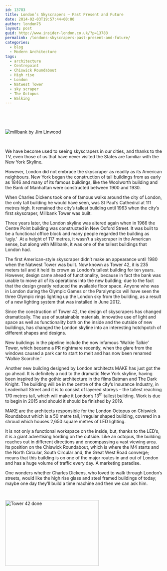 ```yaml
---
id: 13783
title: London’s Skyscrapers – Past Present and Future
date: 2014-02-03T19:57:44+00:00
author: london75
layout: post
guid: http://www.insider-london.co.uk/?p=13783
permalink: /londons-skyscrapers-past-present-and-future/
categories:
  - blog
  - Modern Architecture
tags:
  - architecture
  - Centrepoint
  - Chiswick Roundabout
  - High rise
  - London
  - Natwest Tower
  - sky scraper
  - The Octopus
  - Walking
---
```

&nbsp;

&nbsp;

![millbank by Jim Linwood](http://www.insider-london.co.uk/wp-content/uploads/2014/02/millbank-by-Jim-Linwood-300x124.jpg)

&nbsp;

We have become used to seeing skyscrapers in our cities, and thanks to the TV, even those of us that have never visited the States are familiar with the New York Skyline.

However, London did not embrace the skyscraper as readily as its American <span class="GINGER_SOFTWARE_mark" id="09c5c078-eee9-4ac1-b6db-50c1ec71e2ef">neighbours</span>. New York began the construction of tall buildings from as early as 1846 and many of its famous buildings, like the Woolworth building and the Bank of Manhattan were constructed between 1900 and 1930.

When Charles Dickens took one of famous walks around the city of London, the only tall building he would have seen, was St Paul’s Cathedral at 111 <span class="GINGER_SOFTWARE_mark" id="ef786bcc-56de-44b9-bb0d-b48a5f1f92b8">metres</span> high. It remained the city’s tallest building until 1963 when the city’s first skyscraper, Millbank Tower was built.

Three years later, the London skyline was altered again when in 1966 the Centre Point building was constructed <span class="GINGER_SOFTWARE_mark" id="370aa306-6c18-4081-b8ba-d6705332e400">in</span> New Oxford Street. It was built to be a functional office block and many people regarded the building as ‘ugly.’  At a height of 117 <span class="GINGER_SOFTWARE_mark" id="232d4386-2538-4f4d-aaaa-43af1c407fa0">metres</span>, it wasn’t a skyscraper in the American sense, but along with Millbank, it was one of the tallest buildings that London had.

The first American-style skyscraper didn’t make an appearance until 1980 when the Natwest Tower was built. Now known as Tower 42, it is 235 meters tall and it held its crown as London’s tallest building for ten years. However, <span class="GINGER_SOFTWARE_mark" id="49761a6d-7419-4520-bb0d-a174687e264e">design</span> came ahead of functionality, because in fact the bank was unable to move all of its operations into the new building; due to the fact that the design greatly reduced the available floor space. Anyone who was in London during the Olympic Games or the Paralympics will have seen the three Olympic <span class="GINGER_SOFTWARE_mark" id="9961935c-8ad6-4c38-9951-8cd0f002fafb">rings lighting</span> up the London sky from the building, as a result of a new lighting system that was installed in June 2012.

Since the construction of Tower 42, the design of skyscrapers has changed dramatically. The use of sustainable materials, innovative use of light and space as well as functionality both on the inside and the outside of new buildings, has changed the London skyline into an interesting hotchpotch of different shapes and designs.

New buildings in the pipeline include the now infamous ‘Walkie Talkie’ Tower, which became a PR nightmare recently, when the glare from the windows caused a <span class="GINGER_SOFTWARE_mark" id="ba8e5b92-d329-43e7-a970-7df68ff1eb8d">park</span> car to start to melt and has now been renamed  ‘Walkie Scorchie.’

Another new building designed by London architects MAKE has just got the go ahead. It is definitely a nod to the dramatic New York skyline, having been inspired by the gothic architecture in the films Batman and The Dark Knight. The building will be in the <span class="GINGER_SOFTWARE_mark" id="f0babdee-1733-43f1-9fce-ffc69a874d54">centre</span> of the city’s Insurance Industry, in Leadenhall Street and it is to consist of layered storeys – the tallest reaching 170 <span class="GINGER_SOFTWARE_mark" id="b6191e95-e5b1-4de6-86c2-222cba647a2a">metres</span> tall, which will make it London’s 13<sup><span class="GINGER_SOFTWARE_mark" id="f780a6d6-af90-4546-ba02-4b5f542d75c0">th</span></sup> <span class="GINGER_SOFTWARE_mark" id="5dc7c4ae-6480-45c1-886f-b439c5f15d48">tallest</span> building. Work is due to begin in 2015 and should it should be finished by 2019.

MAKE are the architects responsible for the <span class="GINGER_SOFTWARE_mark" id="bf2f7d27-e528-416e-8fe8-adf224f75078">London Octopus</span> on Chiswick Roundabout which is a 50 <span class="GINGER_SOFTWARE_mark" id="9e98d60b-3ce4-4cde-87c8-1afee74a70cc">metre</span> tall, irregular shaped building, covered in a shroud which houses 2,650 square <span class="GINGER_SOFTWARE_mark" id="5fb61fab-4f2b-453c-81d7-749bc775a3ab">metres</span> of LED lighting.

It is not only a functional workspace on the inside, but, thanks to the LED’s, it is a giant advertising <span class="GINGER_SOFTWARE_mark" id="2fa12bb1-59ac-47d8-8b79-18363f86bd1c">hording</span> on the outside. Like an octopus, the building reaches out in different directions and encompassing a vast viewing area. Its position on the Chiswick Roundabout, which is where the M4 starts and the North Circular, South Circular and, the Great West Road converge; means that this building is on one of the major routes in and out of London and has a huge volume of traffic every day. A marketing paradise.

One wonders whether Charles Dickens, who loved to walk through London’s streets, would like the high rise glass and steel framed buildings of today; maybe one day they’ll build a time machine and then we can ask him.

&nbsp;

[<img class="alignnone size-medium wp-image-13786" alt="Tower 42  done" src="http://www.insider-london.co.uk/wp-content/uploads/2014/02/Tower-42-done-300x210.jpg" width="300" height="210" />](http://www.insider-london.co.uk/wp-content/uploads/2014/02/Tower-42-done.jpg)